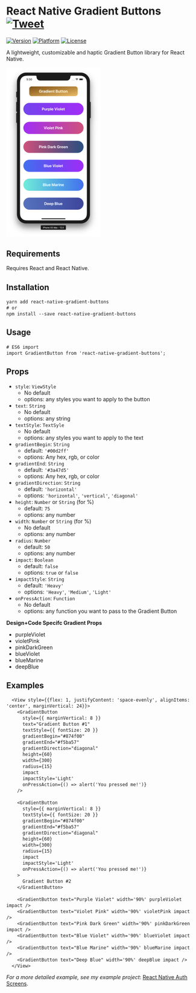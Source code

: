 # React Native Gradient Buttons [![Tweet](https://img.shields.io/twitter/url/http/shields.io.svg?style=social)](https://twitter.com/intent/tweet?text=Gradient%20buttons%20in%20%40reactnative%20by%20%40thomaswangio%20with%201%20line%20of%20code%21%20Instructions%20here%3A%20https%3A%2F%2Fgithub.com%2Fthomaswangio%2Freact-native-gradient-buttons)

[![Version](https://img.shields.io/badge/version-v1.2.9-red.svg)](https://www.npmjs.com/package/react-native-gradient-buttons)
[![Platform](https://img.shields.io/badge/platform-ios%2Fandroid-blue.svg)](https://facebook.github.io/react-native/)
[![License](https://img.shields.io/badge/license-MIT-lightgrey.svg)](https://github.com/thomaswangio/react-native-gradient-buttons/blob/master/LICENSE)

A lightweight, customizable and haptic Gradient Button library for React Native.

<img src="./Examples.png" alt="Examples" width="250">

## Requirements

Requires React and React Native.

## Installation

```
yarn add react-native-gradient-buttons
# or
npm install --save react-native-gradient-buttons
```

## Usage

```
# ES6 import
import GradientButton from 'react-native-gradient-buttons';
```

## Props

- `style`: `ViewStyle`
  - No default
  - options: any styles you want to apply to the button
- `text`: `String`
  - No default
  - options: any string
- `textStyle`: `TextSyle`
  - No default
  - options: any styles you want to apply to the text
- `gradientBegin`: `String`
  - default: `'#00d2ff'`
  - options: Any hex, rgb, or color
- `gradientEnd`: `String`
  - default: `'#3a47d5'`
  - options: Any hex, rgb, or color
- `gradientDirection`: `String`
  - default: `'horizontal'`
  - options: `'horizontal'`, `'vertical'`, `'diagonal'`
- `height`: `Number` or `String` (for %)
  - default: `75`
  - options: any number
- `width`: `Number` or `String` (for %)
  - No default
  - options: any number
- `radius`: `Number`
  - default: `50`
  - options: any number
- `impact`: `Boolean`
  - default: `false`
  - options: `true` or `false`
- `impactStyle`: `String`
  - default: `'Heavy'`
  - options: `'Heavy'`, `'Medium'`, `'Light'`
- `onPressAction`: `Function`
  - No default
  - options: any function you want to pass to the Gradient Button

**Design+Code Specifc Gradient Props**

- purpleViolet
- violetPink
- pinkDarkGreen
- blueViolet
- blueMarine
- deepBlue

## Examples

```
  <View style={{flex: 1, justifyContent: 'space-evenly', alignItems: 'center', marginVertical: 24}}>
    <GradientButton
      style={{ marginVertical: 8 }}
      text="Gradient Button #1"
      textStyle={{ fontSize: 20 }}
      gradientBegin="#874f00"
      gradientEnd="#f5ba57"
      gradientDirection="diagonal"
      height={60}
      width={300}
      radius={15}
      impact
      impactStyle='Light'
      onPressAction={() => alert('You pressed me!')}
    />

    <GradientButton
      style={{ marginVertical: 8 }}
      textStyle={{ fontSize: 20 }}
      gradientBegin="#874f00"
      gradientEnd="#f5ba57"
      gradientDirection="diagonal"
      height={60}
      width={300}
      radius={15}
      impact
      impactStyle='Light'
      onPressAction={() => alert('You pressed me!')}
    >
      Gradient Button #2
    </GradientButton>

    <GradientButton text="Purple Violet" width='90%' purpleViolet impact />
    <GradientButton text="Violet Pink" width='90%' violetPink impact />
    <GradientButton text="Pink Dark Green" width='90%' pinkDarkGreen impact />
    <GradientButton text="Blue Violet" width='90%' blueViolet impact />
    <GradientButton text="Blue Marine" width='90%' blueMarine impact />
    <GradientButton text="Deep Blue" width='90%' deepBlue impact />
  </View>
```

_For a more detailed example, see my example project_: [React Native Auth Screens](https://github.com/thomaswangio/auth-screens).
